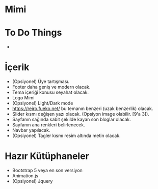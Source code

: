 # Mimi

# To Do Things

- 


# İçerik

- (Opsiyonel) Üye tartışması.
- Footer daha geniş ve modern olacak.
- Tema içeriği konusu seyahat olacak.
- Logo Mimi
- (Opsiyonel) Light/Dark mode
- https://reiro.fueko.net/ bu temanın benzeri (uzak benzerlik) olacak.
- Slider kısmı değişen yazı olacak. (Opsiyon image olabilir. [9'a 3]).
- Sayfanın sağında sabit şekilde kayan son bloglar olacak.
- Sayfanın ana renkleri belirlenecek.
- Navbar yapılacak.
- (Opsiyonel) Tagler kısmı resim altında metin olacak.


# Hazır Kütüphaneler

- Bootstrap 5 veya en son versiyon
- Animation.js
- (Opsiyonel) Jquery
